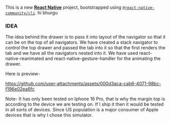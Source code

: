 This is a new [**React Native**](https://reactnative.dev) project, bootstrapped using [`@react-native-community/cli`](https://github.com/react-native-community/cli).
hi bhurgu
### IDEA  
The idea behind the drawer is to pass it into layout of the navigator so that it can be on the top of all navigators. We have created a stack navigator to control the top drawer and passed the tab into it so that the first renders the tab and we have all the navigators nested into it. We have used react-native-reanimated and react-native-gesture-handler for the animating the drawer.

Here is preview-

https://github.com/user-attachments/assets/000d3aca-cab6-4071-98bc-f196e02ea6fc

Note- It has only been tested on Iphone 16 Pro, that is why the margin top is according to the device we are testing on. If I ship it then it would be tested in all sorts of devices. Since US population is a major consumer of Apple devices that is why I chose this simulator.

